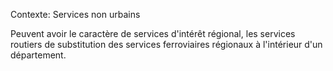 Contexte: Services non urbains

Peuvent avoir le caractère de services d'intérêt régional, les services routiers de substitution des services ferroviaires régionaux à l'intérieur d'un département.